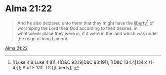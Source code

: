 # Alma 21:22

> And he also declared unto them that they might have the <u>liberty</u>[^a] of worshiping the Lord their God according to their desires, in whatsoever place they were in, if it were in the land which was under the reign of king Lamoni.

[Alma 21:22](https://www.churchofjesuschrist.org/study/scriptures/bofm/alma/21?lang=eng&id=p22#p22)


[^a]: [[Luke 4.8|Luke 4:8]]; [[D&C 93.19|D&C 93:19]]; [[D&C 134.4|134:4 (1-4)]]; A of F 1:11. TG [[Liberty]].

